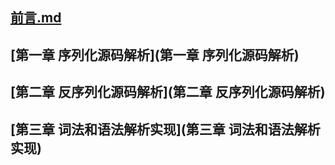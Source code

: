 ## [前言.md](前言.md)

## [第一章 序列化源码解析](第一章 序列化源码解析)

## [第二章 反序列化源码解析](第二章 反序列化源码解析)

## [第三章 词法和语法解析实现](第三章 词法和语法解析实现)




